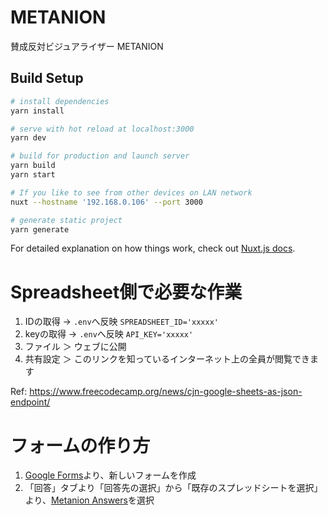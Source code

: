 # METANION

賛成反対ビジュアライザー METANION

## Build Setup

```bash
# install dependencies
yarn install

# serve with hot reload at localhost:3000
yarn dev

# build for production and launch server
yarn build
yarn start

# If you like to see from other devices on LAN network
nuxt --hostname '192.168.0.106' --port 3000

# generate static project
yarn generate
```

For detailed explanation on how things work, check out [Nuxt.js docs](https://nuxtjs.org).


# Spreadsheet側で必要な作業

1. IDの取得 → `.env`へ反映 `SPREADSHEET_ID='xxxxx'`
2. keyの取得 → `.env`へ反映 `API_KEY='xxxxx'`
3. ファイル ＞ ウェブに公開
4. 共有設定 ＞ このリンクを知っているインターネット上の全員が閲覧できます

Ref: https://www.freecodecamp.org/news/cjn-google-sheets-as-json-endpoint/


# フォームの作り方

1. [Google Forms](https://docs.google.com/forms/)より、新しいフォームを作成
2. 「回答」タブより「回答先の選択」から「既存のスプレッドシートを選択」より、[Metanion Answers](https://docs.google.com/spreadsheets/d/1lu3DbgrhnZYCKT7KuwaZB0Y9VnMH-Vwxf-y2BstPLOM/edit#gid=1979632471)を選択
